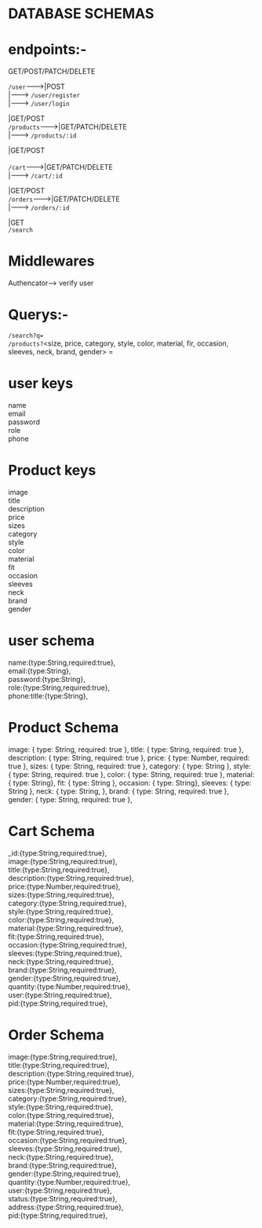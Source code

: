 # DATABASE SCHEMAS

# endpoints:-

GET/POST/PATCH/DELETE<br>

`/user`--->|POST<br>
|---> `/user/register`<br>
|---> `/user/login`<br>

|GET/POST<br>
`/products`--->|GET/PATCH/DELETE<br>
|---> `/products/:id`<br>

|GET/POST <br>  
`/cart`--->|GET/PATCH/DELETE <br>
|---> `/cart/:id`<br>

|GET/POST<br>
`/orders`--->|GET/PATCH/DELETE<br>
|---> `/orders/:id`<br>

|GET<br>
`/search`<br>

# Middlewares

Authencator--> verify user

# Querys:-

`/search?q=`<br>
`/products?`<size, price, category, style, color, material, fir, occasion, sleeves, neck, brand, gender> =<br>

# user keys

name <br>
email<br>
password<br>
role<br>
phone<br>

# Product keys

image<br>
title<br>
description<br>
price<br>
sizes<br>
category<br>
style<br>
color<br>
material<br>
fit<br>
occasion<br>
sleeves<br>
neck<br>
brand<br>
gender<br>

# user schema

name:{type:String,required:true},<br>
email:{type:String},<br>
password:{type:String},<br>
role:{type:String,required:true},<br>
phone:title:{type:String},<br>

# Product Schema<br>

image: { type: String, required: true },
title: { type: String, required: true },
description: { type: String, required: true },
price: { type: Number, required: true },
sizes: { type: String, required: true },
category: { type: String },
style: { type: String, required: true },
color: { type: String, required: true },
material: { type: String},
fit: { type: String },
occasion: { type: String},
sleeves: { type: String },
neck: { type: String, },
brand: { type: String, required: true },
gender: { type: String, required: true },

# Cart Schema

_id:{type:String,required:true},<br>
image:{type:String,required:true},<br>
title:{type:String,required:true},<br>
description:{type:String,required:true},<br>
price:{type:Number,required:true},<br>
sizes:{type:String,required:true},<br>
category:{type:String,required:true},<br>
style:{type:String,required:true},<br>
color:{type:String,required:true},<br>
material:{type:String,required:true},<br>
fit:{type:String,required:true},<br>
occasion:{type:String,required:true},<br>
sleeves:{type:String,required:true},<br>
neck:{type:String,required:true},<br>
brand:{type:String,required:true},<br>
gender:{type:String,required:true},<br>
quantity:{type:Number,required:true},<br>
user:{type:String,required:true},<br>
pid:{type:String,required:true},<br>

# Order Schema

image:{type:String,required:true},<br>
title:{type:String,required:true},<br>
description:{type:String,required:true},<br>
price:{type:Number,required:true},<br>
sizes:{type:String,required:true},<br>
category:{type:String,required:true},<br>
style:{type:String,required:true},<br>
color:{type:String,required:true},<br>
material:{type:String,required:true},<br>
fit:{type:String,required:true},<br>
occasion:{type:String,required:true},<br>
sleeves:{type:String,required:true},<br>
neck:{type:String,required:true},<br>
brand:{type:String,required:true},<br>
gender:{type:String,required:true},<br>
quantity:{type:Number,required:true},<br>
user:{type:String,required:true},<br>
status:{type:String,required:true},<br>
address:{type:String,required:true},<br>
pid:{type:String,required:true},<br>
